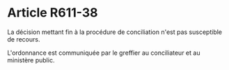 # Article R611-38

La décision mettant fin à la procédure de conciliation n'est pas susceptible de recours.

L'ordonnance est communiquée par le greffier au conciliateur et au ministère public.
